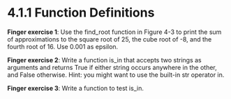 # 4.1.1 Function Definitions
**Finger exercise 1**: Use the find_root function in Figure 4-3 to print the sum of approximations to the square root of 25, the cube root of -8, and the fourth root of 16. Use 0.001 as epsilon.

**Finger exercise 2**: Write a function is_in that accepts two strings as arguments and returns True if either string occurs anywhere in the other, and False otherwise. Hint: you might want to use the built-in str operator in.

**Finger exercise 3**: Write a function to test is_in.